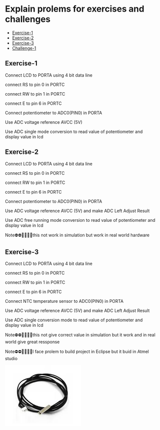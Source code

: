# Explain prolems for exercises and challenges
- [Exercise-1](#Exercise-1)
- [Exercise-2](#Exercise-2)
- [Exercise-3](#Exercise-3)
- [Challenge-1](#Challenge-1)



## Exercise-1
<p>Connect LCD to PORTA using 4 bit data line</p>
<p>connect RS to pin 0 in PORTC</p>
<p>connect RW to pin 1 in PORTC</p>
<p>connect E to pin 6 in PORTC</p>
<p>Connect potentiometer to ADC0(PIN0) in PORTA</p>
<p>Use ADC voltage reference AVCC (5V)</p>
<p>Use ADC single mode conversion to read value of potentiometer and display value in lcd</p>



## Exercise-2
<p>Connect LCD to PORTA using 4 bit data line</p>
<p>connect RS to pin 0 in PORTC</p>
<p>connect RW to pin 1 in PORTC</p>
<p>connect E to pin 6 in PORTC</p>
<p>Connect potentiometer to ADC0(PIN0) in PORTA</p>
<p>Use ADC voltage reference AVCC (5V) and make ADC Left Adjust Result</p>
<p>Use ADC free running mode conversion to read value of potentiometer and display value in lcd</p>
<p>Note⛔⛔🙆‍♂️🙆‍♂️this not work in simulation but work in real world hardware</p>


## Exercise-3
<p>Connect LCD to PORTA using 4 bit data line</p>
<p>connect RS to pin 0 in PORTC</p>
<p>connect RW to pin 1 in PORTC</p>
<p>connect E to pin 6 in PORTC</p>
<p>Connect NTC temperature sensor to ADC0(PIN0) in PORTA</p>
<p>Use ADC voltage reference AVCC (5V) and make ADC Left Adjust Result</p>
<p>Use ADC single conversion mode  to read value of potentiometer and display value in lcd</p>
<p>Note⛔⛔🙆‍♂️🙆‍♂️this not give correct value  in simulation but it work and in real world give great ressponse</p>
<p>Note⛔⛔🙆‍♂️🙆‍♂️I face prolem to build project in Eclipse but it buid in Atmel studio </p>
<img src="https://github.com/HESHAM47GAMAL/Embedded_sysytem_project_learn/blob/main/interface_p2/3.ADC/Eclipse_WS/NTC.jpg">
